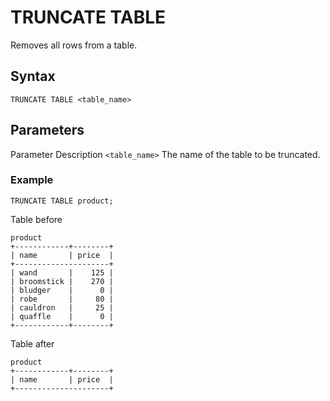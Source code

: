 # [](#truncate-table)TRUNCATE TABLE

Removes all rows from a table.

## [](#syntax)Syntax

```
TRUNCATE TABLE <table_name> 
```

## [](#parameters)Parameters

Parameter Description `<table_name>` The name of the table to be truncated.

### [](#example)Example

```
TRUNCATE TABLE product;
```

Table before

```
product
+------------+--------+
| name       | price  |
+---------------------+
| wand       |    125 |
| broomstick |    270 |
| bludger    |      0 |
| robe       |     80 |
| cauldron   |     25 |
| quaffle    |      0 |
+------------+--------+
```

Table after

```
product
+------------+--------+
| name       | price  |
+---------------------+
```